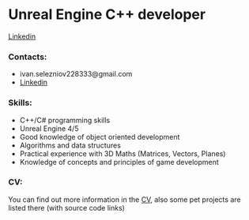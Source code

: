 <h1>Unreal Engine C++ developer</h1>
<a href="https://www.linkedin.com/in/ivan-seleznov/">Linkedin</a>
<h3>Contacts:</h3>
<ul>
  <li>ivan.selezniov228333@gmail.com</li>
  <li><a href="https://www.linkedin.com/in/ivan-seleznov/">Linkedin</a></li>
</ul>
<h3>Skills:</h3>
<ul>
  <li>C++/C# programming skills</li>
  <li>Unreal Engine 4/5</li>
  <li>Good knowledge of object oriented development</li>
  <li>Algorithms and data structures</li>
  <li>Practical experience with 3D Maths (Matrices, Vectors, Planes)</li>
  <li>Knowledge of concepts and principles of game development</li>
</ul>
<h3>CV:</h3>
<p>You can find out more information in the <a href="https://github.com/Ivan-Seleznov/Ivan-Seleznov/blob/main/CV_IvanSeleznov.pdf">CV</a>, also some pet projects are listed there (with source code links)</p>

